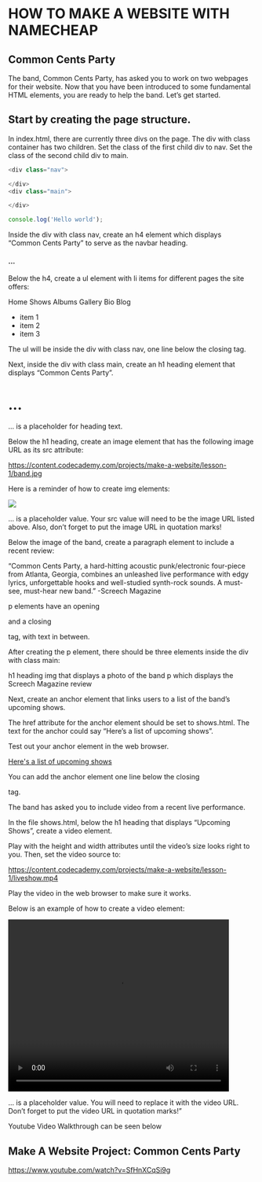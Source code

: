 HOW TO MAKE A WEBSITE WITH NAMECHEAP
=========================================

Common Cents Party
--------------------
The band, Common Cents Party, has asked you to work on two webpages for their website. Now that you have been introduced to some fundamental HTML elements, you are ready to help the band. Let’s get started.

Start by creating the page structure.
-------------------------------------

In index.html, there are currently three divs on the page. The div with class container has two children. Set the class of the first child div to nav. Set the class of the second child div to main.


```js
<div class="nav">

</div>
<div class="main">

</div>

```



```js
console.log('Hello world');
```



<div class="nav">
 
</div>
<div class="main">
 
</div>



Inside the div with class nav, create an h4 element which displays “Common Cents Party” to serve as the navbar heading.

<div class="nav">
   <h4>...</h4>
</div>

Below the h4, create a ul element with li items for different pages the site offers:

Home
Shows
Albums
Gallery
Bio
Blog

<ul>
   <li>item 1</li>
   <li>item 2</li>
   <li>item 3</li>
</ul>

The ul will be inside the div with class nav, one line below the closing </h4> tag.

Next, inside the div with class main, create an h1 heading element that displays “Common Cents Party”.

<div class="main">
   <h1>...</h1>
</div>

... is a placeholder for heading text.

Below the h1 heading, create an image element that has the following image URL as its src attribute:

 https://content.codecademy.com/projects/make-a-website/lesson-1/band.jpg

Here is a reminder of how to create img elements:

<img src="..."/>


... is a placeholder value. Your src value will need to be the image URL listed above. Also, don’t forget to put the image URL in quotation marks!

Below the image of the band, create a paragraph element to include a recent review:

“Common Cents Party, a hard-hitting acoustic punk/electronic four-piece from Atlanta, Georgia, combines an unleashed live performance with edgy lyrics, unforgettable hooks and well-studied synth-rock sounds. A must-see, must-hear new band.” -Screech Magazine

p elements have an opening <p> and a closing </p> tag, with text in between.

After creating the p element, there should be three elements inside the div with class main:


h1 heading
img that displays a photo of the band
p which displays the Screech Magazine review


Next, create an anchor element that links users to a list of the band’s upcoming shows.

The href attribute for the anchor element should be set to shows.html. The text for the anchor could say “Here’s a list of upcoming shows”.

Test out your anchor element in the web browser.

<a href="shows.html">Here's a list of upcoming shows</a>

You can add the anchor element one line below the closing </p> tag.


The band has asked you to include video from a recent live performance.

In the file shows.html, below the h1 heading that displays “Upcoming Shows”, create a video element.

Play with the height and width attributes until the video’s size looks right to you. Then, set the video source to:

 https://content.codecademy.com/projects/make-a-website/lesson-1/liveshow.mp4 

Play the video in the web browser to make sure it works.


Below is an example of how to create a video element:

<video width="450px" height="350px" controls>
   <source src="..." type="video/mp4">
</video>


... is a placeholder value. You will need to replace it with the video URL. Don’t forget to put the video URL in quotation marks!”


Youtube Video Walkthrough can be seen below


Make A Website Project: Common Cents Party
-------------------------------------------

https://www.youtube.com/watch?v=SfHnXCqSi9g






